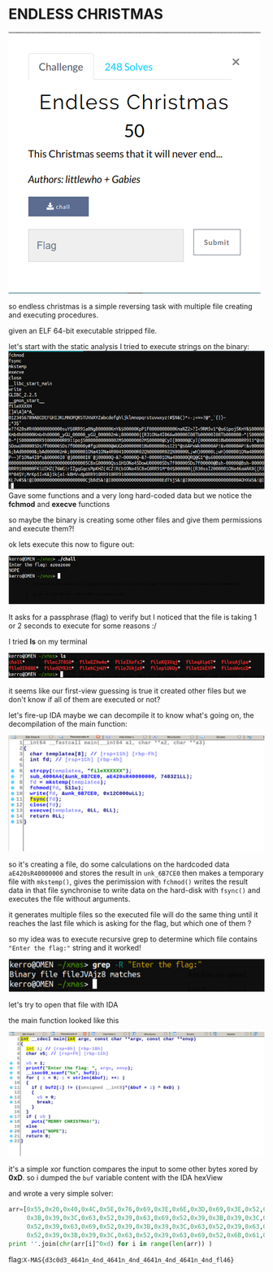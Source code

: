 # ENDLESS CHRISTMAS

![im1](task.png)


so endless christmas is a simple reversing task with multiple file creating and executing procedures.

given an ELF 64-bit executable stripped file.

let's start with the static analysis
I tried to execute strings on the binary:
![im2](strings.png)
Gave some functions and a very long hard-coded data but we notice the **fchmod** and **execve** functions

so maybe the binary is creating some other files and give them permissions and execute them?!

ok lets execute this now to figure out:

![im3](exec.png)

It asks for a passphrase (flag) to verify but I noticed that the file is taking 1 or 2 seconds to execute for some reasons :/

I tried **ls** on my terminal 

![im6](ls.png)


it seems like our first-view guessing is true it created other files but we don't know if all of them are executed or not?


let's fire-up IDA maybe we can decompile it to know what's going on, the decompilation of the main function:

![im4](main.png)




so it's creating a file, do some calculations on the hardcoded data `aE420sR40000000` and stores the result in `unk_6B7CE0` 
then makes a temporary file with `mkstemp()`, gives the perimission with `fchmod()` writes the result data in that file synchronise to write data on the hard-disk with `fsync()` and executes the file without arguments.

it generates multiple files so the executed file will do the same thing until it reaches the last file which is asking for the flag, but which one of them ? 

so my idea was to execute recursive grep to determine which file contains `"Enter the flag:"` string and it worked!

![im5](grep.png)

let's try to open that file with IDA 

the main function looked like this

![im6](mainfile.png)


it's a simple xor function compares the input to some other bytes xored by **0xD**.
so i dumped the `buf` variable content with the IDA hexView

and wrote a very simple solver:
```python
arr=[0x55,0x20,0x40,0x4C,0x5E,0x76,0x69,0x3E,0x6E,0x3D,0x69,0x3E,0x52,0x39,
     0x3B,0x39,0x3C,0x63,0x52,0x39,0x63,0x69,0x52,0x39,0x3B,0x39,0x3C,0x63,
     0x52,0x39,0x63,0x69,0x52,0x39,0x3B,0x39,0x3C,0x63,0x52,0x39,0x63,0x69,
     0x52,0x39,0x3B,0x39,0x3C,0x63,0x52,0x39,0x63,0x69,0x52,0x6B,0x61,0x39,0x3B,0x70]
print ''.join(chr(arr[i]^0xd) for i in range(len(arr)) )
```

flag:`X-MAS{d3c0d3_4641n_4nd_4641n_4nd_4641n_4nd_4641n_4nd_fl46}`

